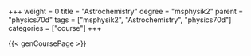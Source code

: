 +++
weight = 0
title = "Astrochemistry"
degree = "msphysik2"
parent = "physics70d"
tags = ["msphysik2", "Astrochemistry", "physics70d"]
categories = ["course"]
+++

{{< genCoursePage >}}
